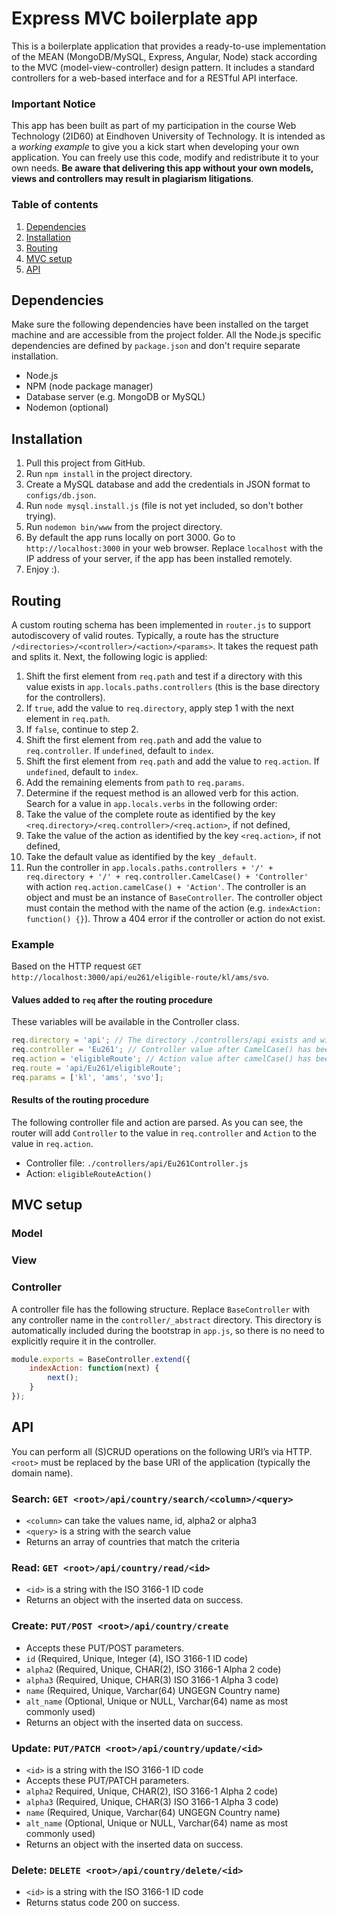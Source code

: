 # Express MVC boilerplate app
This is a boilerplate application that provides a ready-to-use implementation of the MEAN (MongoDB/MySQL, Express, Angular, Node) stack according to the MVC (model-view-controller) design pattern. It includes a standard controllers for a web-based interface and for a RESTful API interface.

### Important Notice
This app has been built as part of my participation in the course Web Technology (2ID60) at Eindhoven University of Technology. It is intended as a *working example* to give you a kick start when developing your own application. You can freely use this code, modify and redistribute it to your own needs. **Be aware that delivering this app without your own models, views and controllers may result in plagiarism litigations**.

### Table of contents
1. [Dependencies](#dependencies)
2. [Installation](#installation)
3. [Routing](#routing)
4. [MVC setup](#mvc-setup)
4. [API](#api)

## Dependencies
Make sure the following dependencies have been installed on the target machine and are accessible from the project folder. All the Node.js specific dependencies are defined by `package.json` and don't require separate installation.

* Node.js
* NPM (node package manager)
* Database server (e.g. MongoDB or MySQL)
* Nodemon (optional)

## Installation

1. Pull this project from GitHub.
2. Run `npm install` in the project directory.
3. Create a MySQL database and add the credentials in JSON format to `configs/db.json`.
4. Run `node mysql.install.js` (file is not yet included, so don't bother trying).
5. Run `nodemon bin/www` from the project directory.
6. By default the app runs locally on port 3000. Go to `http://localhost:3000` in your web browser. Replace `localhost` with the IP address of your server, if the app has been installed remotely.
7. Enjoy :).
 
## Routing
A custom routing schema has been implemented in `router.js` to support autodiscovery of valid routes. Typically, a route has the structure `/<directories>/<controller>/<action>/<params>`. It takes the request path and splits it. Next, the following logic is applied:

1. Shift the first element from `req.path` and test if a directory with this value exists in `app.locals.paths.controllers` (this is the base directory for the controllers).
  1. If `true`, add the value to `req.directory`, apply step 1 with the next element in `req.path`.
  2. If `false`, continue to step 2.
2. Shift the first element from `req.path` and add the value to `req.controller`. If `undefined`, default to `index`.
3. Shift the first element from `req.path` and add the value to `req.action`. If `undefined`, default to `index`.
4. Add the remaining elements from `path` to `req.params`.
5. Determine if the request method is an allowed verb for this action. Search for a value in `app.locals.verbs` in the following order:
  1. Take the value of the complete route as identified by the key `<req.directory>/<req.controller>/<req.action>`, if not defined,
  2. Take the value of the action as identified by the key `<req.action>`, if not defined,
  3. Take the default value as identified by the key `_default`.
6. Run the controller in `app.locals.paths.controllers + '/' + req.directory + '/' + req.controller.CamelCase() + 'Controller'` with action `req.action.camelCase() + 'Action'`. The controller is an object and must be an instance of `BaseController`. The controller object must contain the method with the name of the action (e.g. `indexAction: function() {}`). Throw a 404 error if the controller or action do not exist.

### Example
Based on the HTTP request `GET http://localhost:3000/api/eu261/eligible-route/kl/ams/svo`.

#### Values added to `req` after the routing procedure
These variables will be available in the Controller class.
```javascript
req.directory = 'api'; // The directory ./controllers/api exists and will be used
req.controller = 'Eu261'; // Controller value after CamelCase() has been applied
req.action = 'eligibleRoute'; // Action value after camelCase() has been applied
req.route = 'api/Eu261/eligibleRoute';
req.params = ['kl', 'ams', 'svo'];
```

#### Results of the routing procedure
The following controller file and action are parsed. As you can see, the router will add `Controller` to the value in `req.controller` and `Action` to the value in `req.action`.
- Controller file: `./controllers/api/Eu261Controller.js`
- Action: `eligibleRouteAction()`

## MVC setup
### Model

### View

### Controller
A controller file has the following structure. Replace `BaseController` with any controller name in the `controller/_abstract` directory. This directory is automatically included during the bootstrap in `app.js`, so there is no need to explicitly require it in the controller.
```javascript
module.exports = BaseController.extend({
    indexAction: function(next) {
        next();
    }
});
```

## API
You can perform all (S)CRUD operations on the following URI’s via HTTP. `<root>` must be replaced by the base URI of the application (typically the domain name).

### Search: `GET <root>/api/country/search/<column>/<query>`
* `<column>` can take the values name, id, alpha2 or alpha3
* `<query>` is a string with the search value
* Returns an array of countries that match the criteria
### Read: `GET <root>/api/country/read/<id>`
* `<id>` is a string with the ISO 3166-1 ID code
* Returns an object with the inserted data on success.

### Create: `PUT/POST <root>/api/country/create`
* Accepts these PUT/POST parameters. 
 * `id` (Required, Unique, Integer (4), ISO 3166-1 ID code)
 * `alpha2` (Required, Unique, CHAR(2), ISO 3166-1 Alpha 2 code)
 * `alpha3` (Required, Unique, CHAR(3) ISO 3166-1 Alpha 3 code)
 * `name` (Required, Unique, Varchar(64) UNGEGN Country name)
 * `alt_name` (Optional, Unique or NULL, Varchar(64) name as most commonly used)
* Returns an object with the inserted data on success.

### Update: `PUT/PATCH <root>/api/country/update/<id>`
* `<id>` is a string with the ISO 3166-1 ID code
* Accepts these PUT/PATCH parameters. 
 * `alpha2` Required, Unique, CHAR(2), ISO 3166-1 Alpha 2 code)
 * `alpha3` (Required, Unique, CHAR(3) ISO 3166-1 Alpha 3 code)
 * `name` (Required, Unique, Varchar(64) UNGEGN Country name)
 * `alt_name` (Optional, Unique or NULL, Varchar(64) name as most commonly used)
* Returns an object with the inserted data on success.

### Delete: `DELETE <root>/api/country/delete/<id>`
 * `<id>` is a string with the ISO 3166-1 ID code
 * Returns status code 200 on success.
